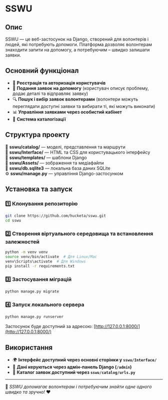 # SSWU

## Опис
SSWU — це веб-застосунок на Django, створений для волонтерів і людей, які потребують допомоги. 
Платформа дозволяє волонтерам знаходити запити на допомогу, а потребуючим – швидко залишати заявки.

## Основний функціонал
- 📌 **Реєстрація та авторизація користувачів**
- 📝 **Подання заявок на допомогу** (користувач описує проблему, додає деталі та відправляє заявку)
- 🔍 **Пошук і вибір заявок волонтерами** (волонтери можуть переглядати доступні заявки та вибирати ті, які можуть виконати)
- 📊 **Управління заявками через особистий кабінет**
- 📂 **Система каталогізації**

## Структура проекту
📁 **sswu/catalog/** — моделі, представлення та маршрути  
📁 **sswu/Interface/** — HTML та CSS для користувацького інтерфейсу  
📁 **sswu/templates/** — шаблони Django  
📁 **sswu/Assets/** — зображення та медіафайли  
📄 **sswu/db.sqlite3** — локальна база даних SQLite  
⚙️ **sswu/manage.py** — управління Django-застосунком  

## Установка та запуск

### 1️⃣ Клонування репозиторію
```bash
git clone https://github.com/hucketa/sswu.git
cd sswu
```

### 2️⃣ Створення віртуального середовища та встановлення залежностей
```bash
python -m venv venv
source venv/bin/activate  # Для Linux/Mac
venv\Scripts\activate  # Для Windows
pip install -r requirements.txt
```

### 3️⃣ Застосування міграцій
```bash
python manage.py migrate
```

### 4️⃣ Запуск локального сервера
```bash
python manage.py runserver
```
Застосунок буде доступний за адресою: [http://127.0.0.1:8000/](http://127.0.0.1:8000/)

## Використання
- 🌍 **Інтерфейс доступний через основні сторінки у `sswu/Interface/`**
- 🔑 **Дані керуються через адмін-панель Django (`/admin`)**
- 📑 **Каталог заявок доступний через `sswu/catalog/urls.py`**

---
🚀 *SSWU допомагає волонтерам і потребуючим знайти одне одного швидко та зручно!* ❤️
